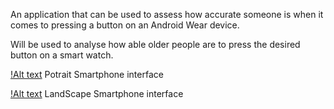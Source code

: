 An application that can be used to assess how accurate someone is when it comes to pressing a button on an Android Wear device.

Will be used to analyse how able older people are to press the desired button on a smart watch.

[!Alt text](http://i.imgur.com/zqzExCY.png "Portrait")
Potrait Smartphone interface

[!Alt text](http://i.imgur.com/OlOO7GW.png "LandScape")
LandScape Smartphone interface